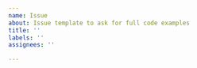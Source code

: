```yaml
---
name: Issue
about: Issue template to ask for full code examples
title: ''
labels: ''
assignees: ''

---
```


<!---Code examples included should be executable as is with a simple copy paste.-->
